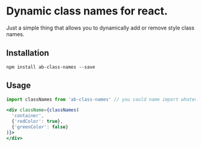 # Dynamic class names for react.

Just a simple thing that allows you to dynamically add or remove style class names.

## Installation

```
npm install ab-class-names --save
```

## Usage

```jsx
import classNames from 'ab-class-names' // you could name import whatever you want

<div className={classNames(
  'container',
  {'redColor': true},
  {'greenColor': false}
)}>
</div>
```